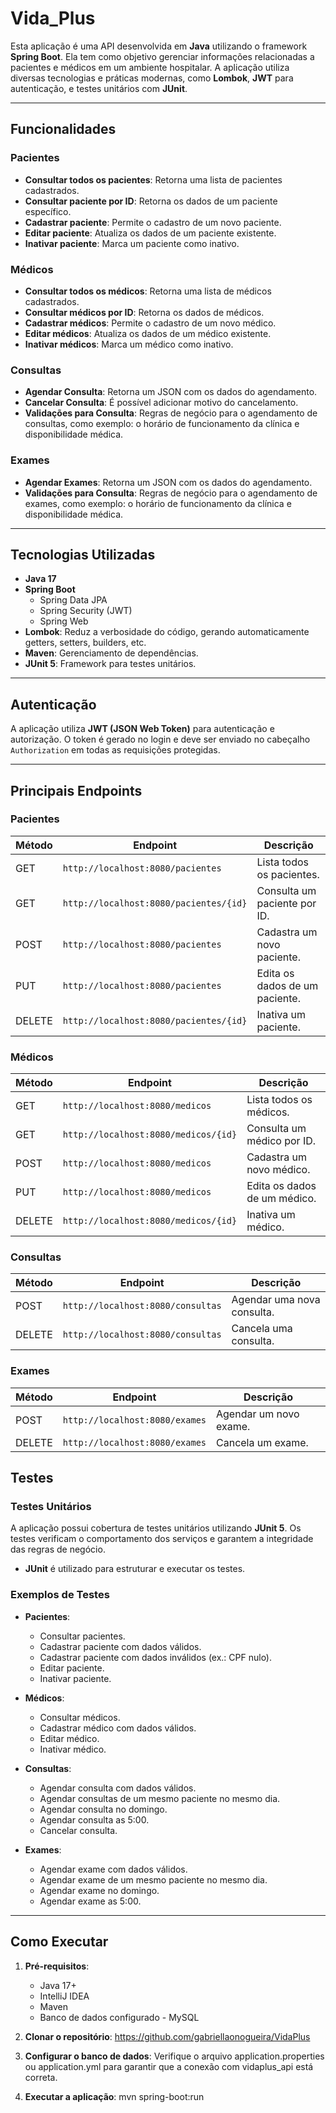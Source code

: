 # Vida_Plus

Esta aplicação é uma API desenvolvida em **Java** utilizando o framework **Spring Boot**. Ela tem como objetivo gerenciar informações relacionadas a pacientes e médicos em um ambiente hospitalar. A aplicação utiliza diversas tecnologias e práticas modernas, como **Lombok**, **JWT** para autenticação, e testes unitários com **JUnit**.

---

## **Funcionalidades**

### **Pacientes**
- **Consultar todos os pacientes**: Retorna uma lista de pacientes cadastrados.
- **Consultar paciente por ID**: Retorna os dados de um paciente específico.
- **Cadastrar paciente**: Permite o cadastro de um novo paciente.
- **Editar paciente**: Atualiza os dados de um paciente existente.
- **Inativar paciente**: Marca um paciente como inativo.

### **Médicos**
- **Consultar todos os médicos**: Retorna uma lista de médicos cadastrados.
- **Consultar médicos por ID**: Retorna os dados de médicos.
- **Cadastrar médicos**: Permite o cadastro de um novo médico.
- **Editar médicos**: Atualiza os dados de um médico existente.
- **Inativar médicos**: Marca um médico como inativo.

### **Consultas**
- **Agendar Consulta**: Retorna um JSON com os dados do agendamento.
- **Cancelar Consulta**: É possível adicionar motivo do cancelamento.
- **Validações para Consulta**: Regras de negócio para o agendamento de consultas, como exemplo: o horário de funcionamento da clínica e disponibilidade médica.


### **Exames**
- **Agendar Exames**: Retorna um JSON com os dados do agendamento.
- **Validações para Consulta**: Regras de negócio para o agendamento de exames, como exemplo: o horário de funcionamento da clínica e disponibilidade médica.
---

## **Tecnologias Utilizadas**
- **Java 17**
- **Spring Boot**
    - Spring Data JPA
    - Spring Security (JWT)
    - Spring Web
- **Lombok**: Reduz a verbosidade do código, gerando automaticamente getters, setters, builders, etc.
- **Maven**: Gerenciamento de dependências.
- **JUnit 5**: Framework para testes unitários.
---

## **Autenticação**
A aplicação utiliza **JWT (JSON Web Token)** para autenticação e autorização. O token é gerado no login e deve ser enviado no cabeçalho `Authorization` em todas as requisições protegidas.

---

## **Principais Endpoints**

### **Pacientes**
| Método | Endpoint                               | Descrição                          |
|--------|----------------------------------------|------------------------------------|
| GET    | `http://localhost:8080/pacientes`      | Lista todos os pacientes.          |
| GET    | `http://localhost:8080/pacientes/{id}` | Consulta um paciente por ID.       |
| POST   | `http://localhost:8080/pacientes`      | Cadastra um novo paciente.         |
| PUT    | `http://localhost:8080/pacientes`      | Edita os dados de um paciente.     |
| DELETE | `http://localhost:8080/pacientes/{id}` | Inativa um paciente.               | 

### **Médicos**
| Método | Endpoint                              | Descrição                    |
|--------|---------------------------------------|------------------------------|
| GET    | `http://localhost:8080/medicos`       | Lista todos os médicos.      |
| GET    | `http://localhost:8080/medicos/{id}`  | Consulta um médico por ID.   |
| POST   | `http://localhost:8080/medicos`       | Cadastra um novo médico.     |
| PUT    | `http://localhost:8080/medicos`       | Edita os dados de um médico. |
| DELETE | `http://localhost:8080/medicos/{id}`  | Inativa um médico.           |

### **Consultas**
| Método | Endpoint                             | Descrição                              |
|--------|--------------------------------------|----------------------------------------|
| POST   | `http://localhost:8080/consultas`    | Agendar uma nova consulta.             |
| DELETE | `http://localhost:8080/consultas`    | Cancela uma consulta.                  |

### **Exames**
| Método | Endpoint                       | Descrição              |
|--------|--------------------------------|------------------------|
| POST   | `http://localhost:8080/exames` | Agendar um novo exame. |
| DELETE | `http://localhost:8080/exames` | Cancela um exame.      |

## **Testes**

### **Testes Unitários**
A aplicação possui cobertura de testes unitários utilizando **JUnit 5**. Os testes verificam o comportamento dos serviços e garantem a integridade das regras de negócio.

- **JUnit** é utilizado para estruturar e executar os testes.

### **Exemplos de Testes**
- **Pacientes**:
    - Consultar pacientes.
    - Cadastrar paciente com dados válidos.
    - Cadastrar paciente com dados inválidos (ex.: CPF nulo).
    - Editar paciente.
    - Inativar paciente.
  
- **Médicos**:
    - Consultar médicos.
    - Cadastrar médico com dados válidos.
    - Editar médico.
    - Inativar médico.
  
- **Consultas**:
    - Agendar consulta com dados válidos.
    - Agendar consultas de um mesmo paciente no mesmo dia.
    - Agendar consulta no domingo.
    - Agendar consulta as 5:00.
    - Cancelar consulta.
  
- **Exames**:
    - Agendar exame com dados válidos.
    - Agendar exame de um mesmo paciente no mesmo dia.
    - Agendar exame no domingo.
    - Agendar exame as 5:00.

---

## **Como Executar**

1. **Pré-requisitos**:
    - Java 17+
    - IntelliJ IDEA
    - Maven
    - Banco de dados configurado - MySQL

2. **Clonar o repositório**:
   https://github.com/gabriellaonogueira/VidaPlus

3. **Configurar o banco de dados**:
   Verifique o arquivo application.properties ou application.yml para garantir que a conexão com vidaplus_api está correta.

4. **Executar a aplicação**:
   mvn spring-boot:run
